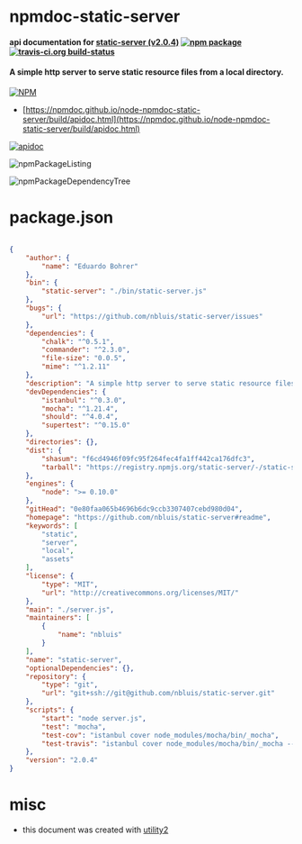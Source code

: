 # npmdoc-static-server

#### api documentation for  [static-server (v2.0.4)](https://github.com/nbluis/static-server#readme)  [![npm package](https://img.shields.io/npm/v/npmdoc-static-server.svg?style=flat-square)](https://www.npmjs.org/package/npmdoc-static-server) [![travis-ci.org build-status](https://api.travis-ci.org/npmdoc/node-npmdoc-static-server.svg)](https://travis-ci.org/npmdoc/node-npmdoc-static-server)

#### A simple http server to serve static resource files from a local directory.

[![NPM](https://nodei.co/npm/static-server.png?downloads=true&downloadRank=true&stars=true)](https://www.npmjs.com/package/static-server)

- [https://npmdoc.github.io/node-npmdoc-static-server/build/apidoc.html](https://npmdoc.github.io/node-npmdoc-static-server/build/apidoc.html)

[![apidoc](https://npmdoc.github.io/node-npmdoc-static-server/build/screenCapture.buildCi.browser.%252Ftmp%252Fbuild%252Fapidoc.html.png)](https://npmdoc.github.io/node-npmdoc-static-server/build/apidoc.html)

![npmPackageListing](https://npmdoc.github.io/node-npmdoc-static-server/build/screenCapture.npmPackageListing.svg)

![npmPackageDependencyTree](https://npmdoc.github.io/node-npmdoc-static-server/build/screenCapture.npmPackageDependencyTree.svg)



# package.json

```json

{
    "author": {
        "name": "Eduardo Bohrer"
    },
    "bin": {
        "static-server": "./bin/static-server.js"
    },
    "bugs": {
        "url": "https://github.com/nbluis/static-server/issues"
    },
    "dependencies": {
        "chalk": "^0.5.1",
        "commander": "^2.3.0",
        "file-size": "0.0.5",
        "mime": "^1.2.11"
    },
    "description": "A simple http server to serve static resource files from a local directory.",
    "devDependencies": {
        "istanbul": "^0.3.0",
        "mocha": "^1.21.4",
        "should": "^4.0.4",
        "supertest": "^0.15.0"
    },
    "directories": {},
    "dist": {
        "shasum": "f6cd4946f09fc95f264fec4fa1ff442ca176dfc3",
        "tarball": "https://registry.npmjs.org/static-server/-/static-server-2.0.4.tgz"
    },
    "engines": {
        "node": ">= 0.10.0"
    },
    "gitHead": "0e80faa065b4696b6dc9ccb3307407cebd980d04",
    "homepage": "https://github.com/nbluis/static-server#readme",
    "keywords": [
        "static",
        "server",
        "local",
        "assets"
    ],
    "license": {
        "type": "MIT",
        "url": "http://creativecommons.org/licenses/MIT/"
    },
    "main": "./server.js",
    "maintainers": [
        {
            "name": "nbluis"
        }
    ],
    "name": "static-server",
    "optionalDependencies": {},
    "repository": {
        "type": "git",
        "url": "git+ssh://git@github.com/nbluis/static-server.git"
    },
    "scripts": {
        "start": "node server.js",
        "test": "mocha",
        "test-cov": "istanbul cover node_modules/mocha/bin/_mocha",
        "test-travis": "istanbul cover node_modules/mocha/bin/_mocha --report lcovonly"
    },
    "version": "2.0.4"
}
```



# misc
- this document was created with [utility2](https://github.com/kaizhu256/node-utility2)
